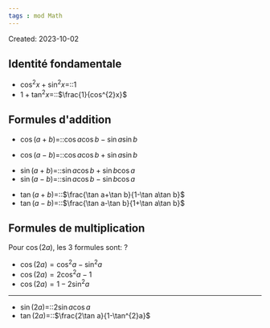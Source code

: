 ```yaml
---
tags : mod Math
---
```

Created: 2023-10-02

## Identité fondamentale
- $\cos^{2}x+\sin^{2}x=$::$1$
- $1+\tan^{2}x=$::$\frac{1}{cos^{2}x}$
<!--SR:!2023-11-08,1,228-->
## Formules d'addition
- $\cos(a+b)=$::$\cos a\cos b-\sin a\sin b$
<!--SR:!2023-12-10,34,250-->
- $\cos(a-b)=$::$\cos a\cos b+\sin a\sin b$
<!--SR:!2023-11-10,3,268-->
- $\sin(a+b)=$::$\sin a\cos b+\sin b\cos a$
- $\sin(a-b)=$::$\sin a\cos b-\sin b\cos a$
<!--SR:!2023-12-04,28,230-->
- $\tan(a+b)=$::$\frac{\tan a+\tan b}{1-\tan a\tan b}$
- $\tan(a-b)=$::$\frac{\tan a-\tan b}{1+\tan a\tan b}$
## Formules de multiplication
Pour $\cos(2a)$, les 3 formules sont:
?
- $\cos(2a)=\cos^{2}a-\sin^{2}a$
- $\cos(2a)=2\cos^{2}a-1$
- $\cos(2a)=1-2\sin^{2}a$

---
- $\sin(2a)=$::$2\sin a\cos a$
- $\tan(2a)=$::$\frac{2\tan a}{1-\tan^{2}a}$
<!--SR:!2023-11-08,1,228-->

